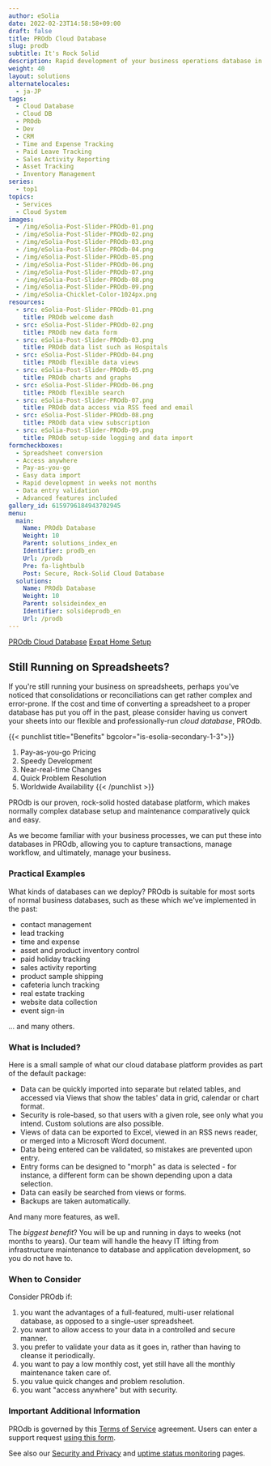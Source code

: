 ```yaml
---
author: eSolia
date: 2022-02-23T14:58:58+09:00
draft: false
title: PROdb Cloud Database
slug: prodb
subtitle: It's Rock Solid
description: Rapid development of your business operations database in the flexible, rock-solid eSolia PROdb cloud database. - from eSolia Inc.
weight: 40
layout: solutions
alternatelocales:
  - ja-JP
tags:
  - Cloud Database
  - Cloud DB
  - PROdb
  - Dev
  - CRM
  - Time and Expense Tracking
  - Paid Leave Tracking
  - Sales Activity Reporting
  - Asset Tracking
  - Inventory Management
series:
  - top1
topics:
  - Services
  - Cloud System
images:
  - /img/eSolia-Post-Slider-PROdb-01.png
  - /img/eSolia-Post-Slider-PROdb-02.png
  - /img/eSolia-Post-Slider-PROdb-03.png
  - /img/eSolia-Post-Slider-PROdb-04.png
  - /img/eSolia-Post-Slider-PROdb-05.png
  - /img/eSolia-Post-Slider-PROdb-06.png
  - /img/eSolia-Post-Slider-PROdb-07.png
  - /img/eSolia-Post-Slider-PROdb-08.png
  - /img/eSolia-Post-Slider-PROdb-09.png 
  - /img/eSolia-Chicklet-Color-1024px.png
resources:
  - src: eSolia-Post-Slider-PROdb-01.png
    title: PROdb welcome dash
  - src: eSolia-Post-Slider-PROdb-02.png
    title: PROdb new data form
  - src: eSolia-Post-Slider-PROdb-03.png
    title: PROdb data list such as Hospitals
  - src: eSolia-Post-Slider-PROdb-04.png
    title: PROdb flexible data views
  - src: eSolia-Post-Slider-PROdb-05.png
    title: PROdb charts and graphs
  - src: eSolia-Post-Slider-PROdb-06.png
    title: PROdb flexible search
  - src: eSolia-Post-Slider-PROdb-07.png
    title: PROdb data access via RSS feed and email
  - src: eSolia-Post-Slider-PROdb-08.png
    title: PROdb data view subscription
  - src: eSolia-Post-Slider-PROdb-09.png
    title: PROdb setup-side logging and data import
formcheckboxes:
  - Spreadsheet conversion
  - Access anywhere
  - Pay-as-you-go
  - Easy data import
  - Rapid development in weeks not months
  - Data entry validation
  - Advanced features included
gallery_id: 6159796184943702945
menu:
  main:
    Name: PROdb Database
    Weight: 10
    Parent: solutions_index_en
    Identifier: prodb_en
    Url: /prodb
    Pre: fa-lightbulb
    Post: Secure, Rock-Solid Cloud Database
  solutions:
    Name: PROdb Database
    Weight: 10
    Parent: solsideindex_en
    Identifier: solsideprodb_en
    Url: /prodb
---
```


<div class="buttons has-addons is-hidden-tablet">
  <a class="button" href="/solutions"><span class="icon"><i class="fas fa-anchor"></i></span></a>
  <a class="button is-active" href="/prodb">PROdb Cloud Database</a>
  <a class="button" href="/japan-expat-home-setup">Expat Home Setup</a>  
</div>

## Still Running on Spreadsheets?

If you're still running your business on spreadsheets, perhaps you've noticed that consolidations or reconciliations can get rather complex and error-prone. If the cost and time of converting a spreadsheet to a proper database has put you off in the past, please consider having us convert your sheets into our flexible and professionally-run _cloud database_, PROdb.

{{< punchlist title="Benefits" bgcolor="is-esolia-secondary-1-3">}}
1. Pay-as-you-go Pricing
1. Speedy Development
1. Near-real-time Changes
1. Quick Problem Resolution
1. Worldwide Availability
{{< /punchlist >}}

PROdb is our proven, rock-solid hosted database platform, which makes normally complex database setup and maintenance comparatively quick and easy.

As we become familiar with your business processes, we can put these into databases in PROdb, allowing you to capture transactions, manage workflow, and ultimately, manage your business.

### Practical Examples

What kinds of databases can we deploy? PROdb is suitable for most sorts of normal business databases, such as these which we've implemented in the past:

* contact management
* lead tracking
* time and expense
* asset and product inventory control
* paid holiday tracking
* sales activity reporting
* product sample shipping
* cafeteria lunch tracking
* real estate tracking
* website data collection
* event sign-in

... and many others.

### What is Included?

Here is a small sample of what our cloud database platform provides as part of the default package:

* Data can be quickly imported into separate but related tables, and accessed via Views that show the tables' data in grid, calendar or chart format.
* Security is role-based, so that users with a given role, see only what you intend. Custom solutions are also possible.
* Views of data can be exported to Excel, viewed in an RSS news reader, or merged into a Microsoft Word document.
* Data being entered can be validated, so mistakes are prevented upon entry.
* Entry forms can be designed to "morph" as data is selected - for instance, a different form can be shown depending upon a data selection.
* Data can easily be searched from views or forms.
* Backups are taken automatically.

And many more features, as well.

The _biggest benefit_? You will be up and running in days to weeks (not months to years). Our team will handle the heavy IT lifting from infrastructure maintenance to database and application development, so you do not have to.

### When to Consider

Consider PROdb if:

1. you want the advantages of a full-featured, multi-user relational database, as opposed to a single-user spreadsheet.
1. you want to allow access to your data in a controlled and secure manner.
1. you prefer to validate your data as it goes in, rather than having to cleanse it periodically.
1. you want to pay a low monthly cost, yet still have all the monthly maintenance taken care of.
1. you value quick changes and problem resolution.
1. you want "access anywhere" but with security.

### Important Additional Information

PROdb is governed by this [Terms of Service](/prodb-tos) agreement. Users can enter a support request [using this form](/prodb-support).

See also our [Security and Privacy](/prodb-security-and-privacy) and <a class="link" href="https://status.esolia.pro" target="_blank">uptime status monitoring</a> pages.
